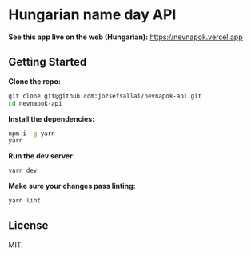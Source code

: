 # Hungarian name day API

**See this app live on the web (Hungarian):** https://nevnapok.vercel.app

## Getting Started

**Clone the repo:**

```sh
git clone git@github.com:jozsefsallai/nevnapok-api.git
cd nevnapok-api
```

**Install the dependencies:**

```sh
npm i -g yarn
yarn
```

**Run the dev server:**

```sh
yarn dev
```

**Make sure your changes pass linting:**

```sh
yarn lint
```

## License

MIT.

